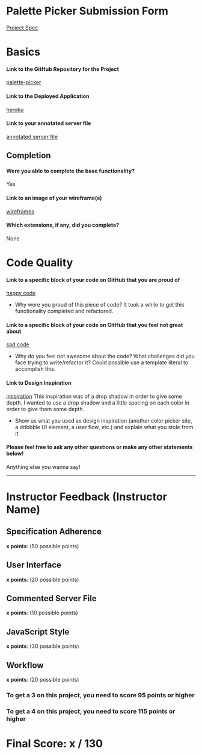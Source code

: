 # Palette Picker Submission Form

[Project Spec](http://frontend.turing.io/projects/palette-picker.html)

# Basics

#### Link to the GitHub Repository for the Project
[palette-picker](https://github.com/chrisboylen/Palette-Picker.git)

#### Link to the Deployed Application
[heroku](https://chrisb-palette-picker.herokuapp.com/)

#### Link to your annotated server file
[annotated server file](https://github.com/chrisboylen/Palette-Picker/blob/comment-server/server.js)

## Completion

#### Were you able to complete the base functionality?
Yes

#### Link to an image of your wireframe(s)
[wireframes](https://github.com/chrisboylen/Palette-Picker/public/images/palette-wireframe.png)

#### Which extensions, if any, did you complete?
None
# Code Quality

#### Link to a specific block of your code on GitHub that you are proud of
[happy code](https://github.com/chrisboylen/Palette-Picker/blob/master/public/js/scripts.js#L202-L218)

* Why were you proud of this piece of code?
It took a while to get this functionality completed and refactored.

#### Link to a specific block of your code on GitHub that you feel not great about
[sad code](https://github.com/chrisboylen/Palette-Picker/blob/master/public/index.html#L16-L37)

* Why do you feel not awesome about the code? What challenges did you face trying to write/refactor it?
Could possible use a template literal to accomplish this.

#### Link to Design Inspiration
[inspiration](https://dribbble.com/shots/4120463-Daily-Ui-Challenge-035-Blog-Post)
This inspiration was of a drop shadow in order to give some depth.
I wanted to use a drop shadow and a little spacing on each color in order to give them some depth.

* Show us what you used as design inspiration (another color picker site, a dribbble UI element, a user flow, etc.) and explain what you stole from it

#### Please feel free to ask any other questions or make any other statements below!

Anything else you wanna say!

-----


# Instructor Feedback (Instructor Name)

## Specification Adherence

**x points**: (50 possible points)

## User Interface

**x points**: (20 possible points)

## Commented Server File

**x points**: (10 possible points)

## JavaScript Style

**x points**: (30 possible points)

## Workflow

**x points**: (20 possible points)


### To get a 3 on this project, you need to score 95 points or higher
### To get a 4 on this project, you need to score 115 points or higher

# Final Score: x / 130
